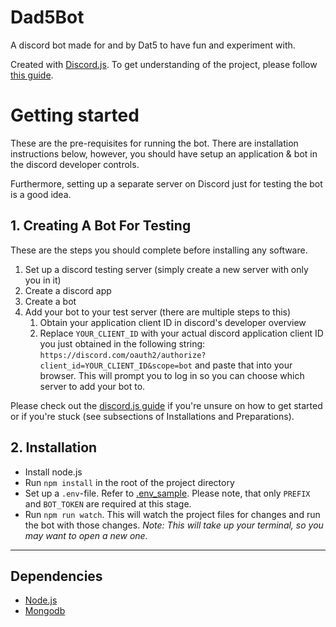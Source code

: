 # Dad5Bot 
A discord bot made for and by Dat5 to have fun and experiment with.

Created with [Discord.js](https://discord.js.org/#/).
To get understanding of the project, please follow [this guide](https://discordjs.guide/).

# Getting started
These are the pre-requisites for running the bot. There are installation instructions below, however, you should have setup an application & bot in the discord developer controls.

Furthermore, setting up a separate server on Discord just for testing the bot is a good idea.

## 1. Creating A Bot For Testing
These are the steps you should complete before installing any software.
1. Set up a discord testing server (simply create a new server with only you in it)
2. Create a discord app
3. Create a bot
4. Add your bot to your test server (there are multiple steps to this)
    1. Obtain your application client ID in discord's developer overview
    2. Replace `YOUR_CLIENT_ID` with your actual discord application client ID you just obtained in the following string:
    `https://discord.com/oauth2/authorize?client_id=YOUR_CLIENT_ID&scope=bot`
    and paste that into your browser. This will prompt you to log in so you can choose which server to add your bot to.

Please check out the [discord.js guide](https://discordjs.guide) if you're unsure on how to get started or if you're stuck (see subsections of Installations and Preparations).

## 2. Installation
- Install node.js
- Run `npm install` in the root of the project directory
- Set up a `.env`-file. Refer to [.env_sample](.env_sample). Please note, that only `PREFIX` and `BOT_TOKEN` are required at this stage.
- Run `npm run watch`. This will watch the project files for changes and run the bot with those changes. *Note: This will take up your terminal, so you may want to open a new one.*

----

## Dependencies
- [Node.js](https://nodejs.org/)
- [Mongodb](https://www.mongodb.com)
